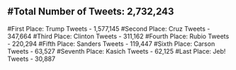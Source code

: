 #Total Number of Tweets: 2,732,243 
---
#First Place: Trump Tweets - 1,577,145
#Second Place: Cruz Tweets - 347,664
#Third Place: Clinton Tweets - 311,162
#Fourth Place: Rubio Tweets - 220,294
#Fifth Place: Sanders Tweets - 119,447
#Sixth Place: Carson Tweets - 63,527
#Seventh Place: Kasich Tweets - 62,125
#Last Place: Jeb! Tweets - 30,887

